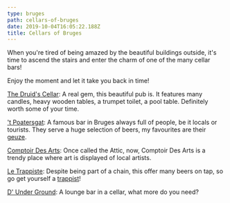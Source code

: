 ```yaml
---
type: bruges
path: cellars-of-bruges
date: 2019-10-04T16:05:22.188Z
title: Cellars of Bruges
---
```

When you're tired of being amazed by the beautiful buildings outside, it's time to ascend the stairs and enter the charm of one of the many cellar bars!

Enjoy the moment and let it take you back in time!

[The Druid's Cellar](https://foursquare.com/v/the-druids-cellar/4d836a6881fdb1f7d437e6bf): A real gem, this beautiful pub is. It features many candles, heavy wooden tables, a trumpet toilet, a pool table. Definitely worth some of your time.

['t Poatersgat](https://foursquare.com/v/t-poatersgat/4b805d78f964a520bf6b30e3): A famous bar in Bruges always full of people, be it locals or tourists. They serve a huge selection of beers, my favourites are their [geuze](https://en.wikipedia.org/wiki/Gueuze).

[Comptoir Des Arts](https://foursquare.com/v/comptoir-des-arts/4c421033d7fad13ab78b08da): Once called the Attic, now, Comptoir Des Arts is a trendy place where art is displayed of local artists.

[Le Trappiste](https://foursquare.com/v/le-trappiste/516084c2f31cd21c78917ad0): Despite being part of a chain, this offer many beers on tap, so go get yourself a [trappist](https://en.wikipedia.org/wiki/Trappist_beer)!

[D' Under Ground](https://foursquare.com/v/d-under-ground/51b23c30498e8f9e9092f610): A lounge bar in a cellar, what more do you need?
